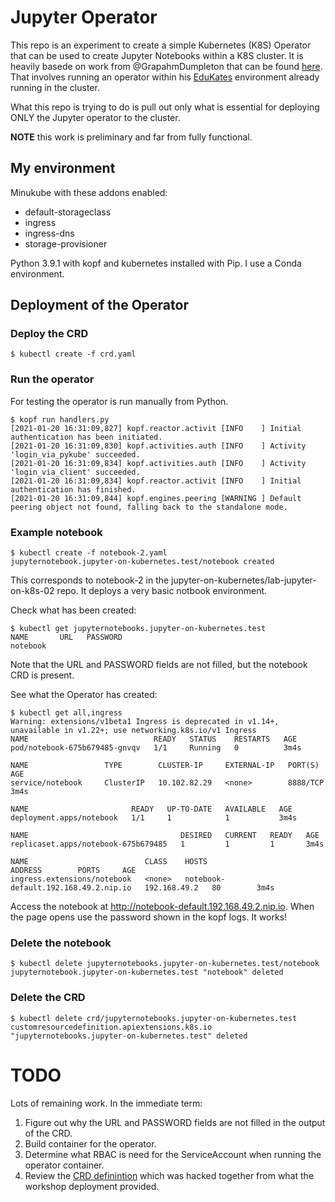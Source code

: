 # Jupyter Operator

This repo is an experiment to create a simple Kubernetes (K8S) Operator that can be used to create
Jupyter Notebooks within  a K8S cluster. It is heavily basede on work from @GrapahmDumpleton that 
can be found [here](https://github.com/jupyter-on-kubernetes/lab-jupyter-on-k8s-02). That involves
running an operator within his [EduKates](https://github.com/eduk8s/eduk8s) environment already 
running in the cluster.

What this repo is trying to do is pull out only what is essential for deploying ONLY the Jupyter operator
to the cluster.

**NOTE** this work is preliminary and far from fully functional.

## My environment

Minukube  with these addons enabled:
* default-storageclass
* ingress
* ingress-dns
* storage-provisioner

Python 3.9.1 with kopf and kubernetes installed with Pip.
I use a Conda environment.

## Deployment of the Operator

### Deploy the CRD

```
$ kubectl create -f crd.yaml
```

### Run the operator

For testing the operator is run manually from Python.
```
$ kopf run handlers.py 
[2021-01-20 16:31:09,827] kopf.reactor.activit [INFO    ] Initial authentication has been initiated.
[2021-01-20 16:31:09,830] kopf.activities.auth [INFO    ] Activity 'login_via_pykube' succeeded.
[2021-01-20 16:31:09,834] kopf.activities.auth [INFO    ] Activity 'login_via_client' succeeded.
[2021-01-20 16:31:09,834] kopf.reactor.activit [INFO    ] Initial authentication has finished.
[2021-01-20 16:31:09,844] kopf.engines.peering [WARNING ] Default peering object not found, falling back to the standalone mode.
```


### Example notebook

```
$ kubectl create -f notebook-2.yaml 
jupyternotebook.jupyter-on-kubernetes.test/notebook created
```

This corresponds to notebook-2 in the jupyter-on-kubernetes/lab-jupyter-on-k8s-02 repo.
It deploys a very basic notbook environment.

Check what has been created:
```
$ kubectl get jupyternotebooks.jupyter-on-kubernetes.test
NAME       URL   PASSWORD
notebook         
```
Note that the URL and PASSWORD fields are not filled, but the notebook CRD is present.

See what the Operator has created:
```
$ kubectl get all,ingress
Warning: extensions/v1beta1 Ingress is deprecated in v1.14+, unavailable in v1.22+; use networking.k8s.io/v1 Ingress
NAME                            READY   STATUS    RESTARTS   AGE
pod/notebook-675b679485-gnvqv   1/1     Running   0          3m4s

NAME                 TYPE        CLUSTER-IP     EXTERNAL-IP   PORT(S)    AGE
service/notebook     ClusterIP   10.102.82.29   <none>        8888/TCP   3m4s

NAME                       READY   UP-TO-DATE   AVAILABLE   AGE
deployment.apps/notebook   1/1     1            1           3m4s

NAME                                  DESIRED   CURRENT   READY   AGE
replicaset.apps/notebook-675b679485   1         1         1       3m4s

NAME                          CLASS    HOSTS                                  ADDRESS        PORTS     AGE
ingress.extensions/notebook   <none>   notebook-default.192.168.49.2.nip.io   192.168.49.2   80        3m4s
```

Access the notebook at http://notebook-default.192.168.49.2.nip.io. When the page opens use the password
shown in the kopf logs. It works!

### Delete the notebook
```
$ kubectl delete jupyternotebooks.jupyter-on-kubernetes.test/notebook
jupyternotebook.jupyter-on-kubernetes.test "notebook" deleted
```


### Delete the CRD
```
$ kubectl delete crd/jupyternotebooks.jupyter-on-kubernetes.test
customresourcedefinition.apiextensions.k8s.io "jupyternotebooks.jupyter-on-kubernetes.test" deleted
```

# TODO

Lots of remaining work. In the immediate term:

1. Figure out why the URL and PASSWORD fields are not filled in the output of the CRD.
2. Build container for the operator.
3. Determine what RBAC is need for the ServiceAccount when running the operator container.
4. Review the [CRD definintion](crd.yaml) which was hacked together from what the workshop deployment provided.

